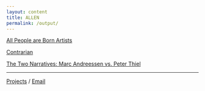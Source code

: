 ```yaml
---
layout: content
title: ALLEN 
permalink: /output/
---
```



[All People are Born Artists](https://allenleein.github.io/brains/2018/03/artist)

[Contrarian](https://allenleein.github.io/brains/2018/05/contrarian)


[The Two Narratives: Marc Andreessen vs. Peter Thiel](https://allenleein.github.io/brains/2018/11/the-two-narratives)

---

[Projects](https://allenleein.github.io/brains/hack/) / [Email](mailto:allenleein@gmail.com) 

